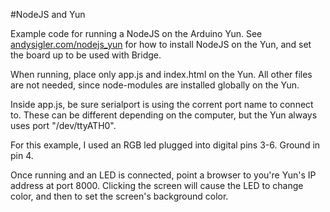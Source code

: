 #NodeJS and Yun

Example code for running a NodeJS on the Arduino Yun. See [andysigler.com/nodejs_yun](http://www.andysigler.com/nodejs_yun) for how to install NodeJS on the Yun, and set the board up to be used with Bridge.

When running, place only app.js and index.html on the Yun. All other files are not needed, since node-modules are installed globally on the Yun.

Inside app.js, be sure serialport is using the corrent port name to connect to. These can be different depending on the computer, but the Yun always uses port "/dev/ttyATH0".

For this example, I used an RGB led plugged into digital pins 3-6. Ground in pin 4.

Once running and an LED is connected, point a browser to you're Yun's IP address at port 8000. Clicking the screen will cause the LED to change color, and then to set the screen's background color.